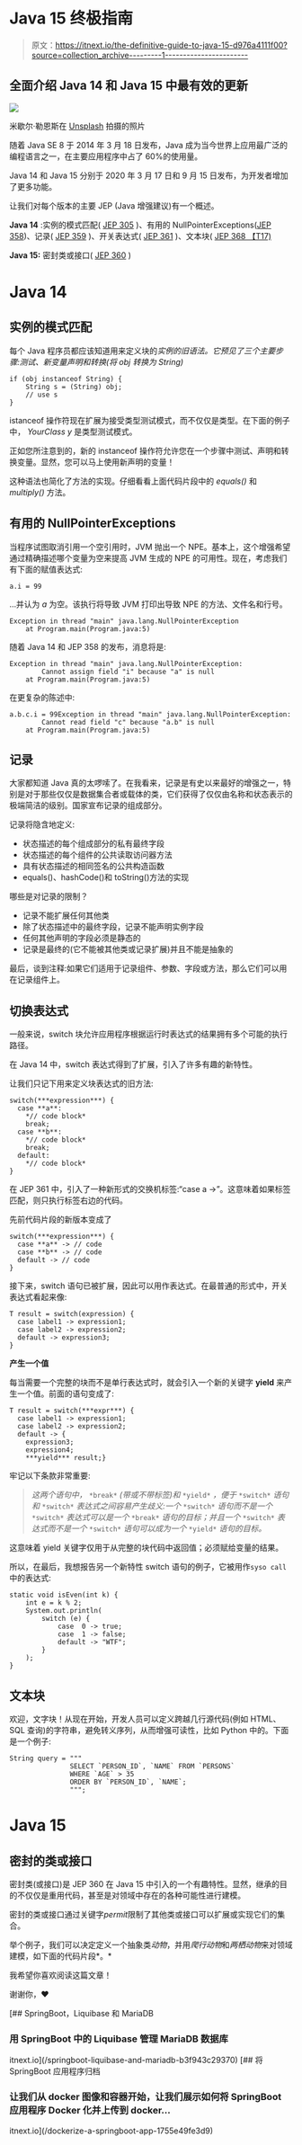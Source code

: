 # Java 15 终极指南

> 原文：<https://itnext.io/the-definitive-guide-to-java-15-d976a4111f00?source=collection_archive---------1----------------------->

## 全面介绍 Java 14 和 Java 15 中最有效的更新

![](img/6fb043dd7969404125b902b6811f6a0e.png)

米歇尔·勒恩斯在 [Unsplash](https://unsplash.com?utm_source=medium&utm_medium=referral) 拍摄的照片

随着 Java SE 8 于 2014 年 3 月 18 日发布，Java 成为当今世界上应用最广泛的编程语言之一，在主要应用程序中占了 60%的使用量。

Java 14 和 Java 15 分别于 2020 年 3 月 17 日和 9 月 15 日发布，为开发者增加了更多功能。

让我们对每个版本的主要 JEP (Java 增强建议)有一个概述。

**Java 14** :实例的模式匹配( [JEP 305](https://openjdk.java.net/jeps/305) )、有用的 NullPointerExceptions([JEP 358](https://openjdk.java.net/jeps/358))、记录( [JEP 359](https://openjdk.java.net/jeps/359) )、开关表达式( [JEP 361](https://openjdk.java.net/jeps/361) )、文本块( [JEP 368 【T17)](https://openjdk.java.net/jeps/368)

**Java 15:** 密封类或接口( [JEP 360](https://openjdk.java.net/jeps/360) )

# Java 14

## 实例的模式匹配

每个 Java 程序员都应该知道用来定义块的*实例的旧语法。它预见了三个主要步骤:测试、新变量声明和转换(将 obj 转换为 String)*

```
if (obj instanceof String) {
    String s = (String) obj;
    // use s
}
```

istanceof 操作符现在扩展为接受类型测试模式，而不仅仅是类型。在下面的例子中， *YourClass y* 是类型测试模式。

正如您所注意到的，新的 instanceof 操作符允许您在一个步骤中测试、声明和转换变量。显然，您可以马上使用新声明的变量！

这种语法也简化了方法的实现。仔细看看上面代码片段中的 *equals()* 和 *multiply()* 方法。

## 有用的 NullPointerExceptions

当程序试图取消引用一个空引用时，JVM 抛出一个 NPE。基本上，这个增强希望通过精确描述哪个变量为空来提高 JVM 生成的 NPE 的可用性。现在，考虑我们有下面的赋值表达式:

```
a.i = 99
```

…并认为 *a* 为空。该执行将导致 JVM 打印出导致 NPE 的方法、文件名和行号。

```
Exception in thread "main" java.lang.NullPointerException
    at Program.main(Program.java:5)
```

随着 Java 14 和 JEP 358 的发布，消息将是:

```
Exception in thread "main" java.lang.NullPointerException: 
        Cannot assign field "i" because "a" is null
    at Program.main(Program.java:5)
```

在更复杂的陈述中:

```
a.b.c.i = 99Exception in thread "main" java.lang.NullPointerException: 
        Cannot read field "c" because "a.b" is null
    at Program.main(Program.java:5)
```

## 记录

大家都知道 Java 真的太啰嗦了。在我看来，记录是有史以来最好的增强之一，特别是对于那些仅仅是数据集合者或载体的类，它们获得了仅仅由名称和状态表示的极端简洁的级别。国家宣布记录的组成部分。

记录将隐含地定义:

*   状态描述的每个组成部分的私有最终字段
*   状态描述的每个组件的公共读取访问器方法
*   具有状态描述的相同签名的公共构造函数
*   equals()、hashCode()和 toString()方法的实现

哪些是对记录的限制？

*   记录不能扩展任何其他类
*   除了状态描述中的最终字段，记录不能声明实例字段
*   任何其他声明的字段必须是静态的
*   记录是最终的(它不能被其他类或记录扩展)并且不能是抽象的

最后，谈到注释:如果它们适用于记录组件、参数、字段或方法，那么它们可以用在记录组件上。

## 切换表达式

一般来说，switch 块允许应用程序根据运行时表达式的结果拥有多个可能的执行路径。

在 Java 14 中，switch 表达式得到了扩展，引入了许多有趣的新特性。

让我们只记下用来定义块表达式的旧方法:

```
switch(***expression***) {
  case **a**:
    *// code block*
    break;
  case **b**:
    *// code block*
    break;
  default:
    *// code block*
}
```

在 JEP 361 中，引入了一种新形式的交换机标签:“case a ->”。这意味着如果标签匹配，则只执行标签右边的代码。

先前代码片段的新版本变成了

```
switch(***expression***) {
  case **a** -> // code
  case **b** -> // code
  default -> // code
}
```

接下来，switch 语句已被扩展，因此可以用作表达式。在最普通的形式中，开关表达式看起来像:

```
T result = switch(expression) {
  case label1 -> expression1;
  case label2 -> expression2;
  default -> expression3;
}
```

**产生一个值**

每当需要一个完整的块而不是单行表达式时，就会引入一个新的关键字 **yield** 来产生一个值。前面的语句变成了:

```
T result = switch(***expr***) {
  case label1 -> expression1;
  case label2 -> expression2;
  default -> {
    expression3;
    expression4;
    ***yield*** result;}
```

牢记以下条款非常重要:

> *这两个语句中，* `*break*` *(带或不带标签)和* `*yield*` *，便于* `*switch*` *语句和* `*switch*` *表达式之间容易产生歧义:一个* `*switch*` *语句而不是一个* `*switch*` *表达式可以是一个* `*break*` *语句的目标；并且一个* `*switch*` *表达式而不是一个* `*switch*` *语句可以成为一个* `*yield*` *语句的目标。*

这意味着 yield 关键字仅用于从完整的块代码中返回值；必须赋给变量的结果。

所以，在最后，我想报告另一个新特性 switch 语句的例子，它被用作`syso call`中的表达式:

```
static void isEven(int k) {
    int e = k % 2;
    System.out.println(
        switch (e) {
            case  0 -> true;
            case  1 -> false;
            default -> "WTF";
        }
    );
}
```

## 文本块

欢迎，文字块！从现在开始，开发人员可以定义跨越几行源代码(例如 HTML、SQL 查询)的字符串，避免转义序列，从而增强可读性，比如 Python 中的。下面是一个例子:

```
String query = """
               SELECT `PERSON_ID`, `NAME` FROM `PERSONS`
               WHERE `AGE` > 35
               ORDER BY `PERSON_ID`, `NAME`;
               """;
```

# Java 15

## 密封的类或接口

密封类(或接口)是 JEP 360 在 Java 15 中引入的一个有趣特性。显然，继承的目的不仅仅是重用代码，甚至是对领域中存在的各种可能性进行建模。

密封的类或接口通过关键字*permit*限制了其他类或接口可以扩展或实现它们的集合。

举个例子，我们可以决定定义一个抽象类*动物*，并用*爬行动物*和*两栖动物*来对领域建模，如下面的代码片段*。*

我希望你喜欢阅读这篇文章！

谢谢你，❤

[](/springboot-liquibase-and-mariadb-b3f943c29370) [## SpringBoot，Liquibase 和 MariaDB

### 用 SpringBoot 中的 Liquibase 管理 MariaDB 数据库

itnext.io](/springboot-liquibase-and-mariadb-b3f943c29370) [](/dockerize-a-springboot-app-1755e49fe3d9) [## 将 SpringBoot 应用程序归档

### 让我们从 docker 图像和容器开始，让我们展示如何将 SpringBoot 应用程序 Docker 化并上传到 docker…

itnext.io](/dockerize-a-springboot-app-1755e49fe3d9)